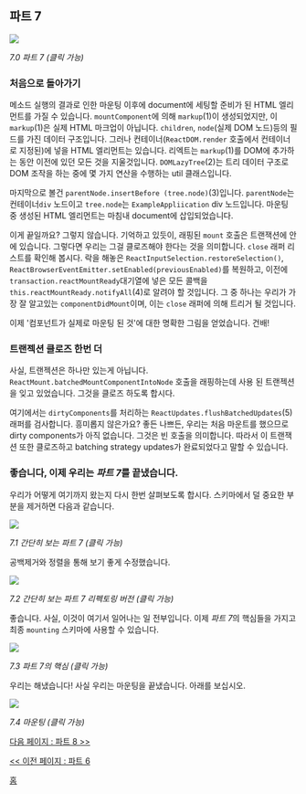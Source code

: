 ## 파트 7

[![](https://rawgit.com/Bogdan-Lyashenko/Under-the-hood-ReactJS/master/stack/images/7/part-7.svg)](https://rawgit.com/Bogdan-Lyashenko/Under-the-hood-ReactJS/master/stack/images/7/part-7.svg)

<em>7.0 파트 7 (클릭 가능)</em>

### 처음으로 돌아가기

메소드 실행의 결과로 인한 마운팅 이후에 document에 세팅할 준비가 된 HTML 엘리먼트를 가질 수 있습니다. `mountComponent`에 의해 `markup`(1)이 생성되었지만, 이 `markup`(1)은 실제 HTML 마크업이 아닙니다. `children`, `node`(실제 DOM 노드)등의 필드를 가진 데이터 구조입니다. 그러나 컨테이너(`ReactDOM.render` 호출에서 컨테이너로 지정된)에 넣을 HTML 엘리먼트는 있습니다. 리엑트는 `markup`(1)를 DOM에 추가하는 동안 이전에 있던 모든 것을 지울것입니다. `DOMLazyTree`(2)는 트리 데이터 구조로 DOM 조작을 하는 중에 몇 가지 연산을 수행하는 util 클래스입니다.

마지막으로 볼건 `parentNode.insertBefore (tree.node)`(3)입니다. `parentNode`는 컨테이너`div` 노드이고 `tree.node`는 `ExampleAppliication` div 노드입니다. 마운팅 중 생성된 HTML 엘리먼트는 마침내 document에 삽입되었습니다.

이게 끝일까요? 그렇지 않습니다. 기억하고 있듯이, 래핑된 `mount` 호출은 트랜잭션에 안에 있습니다. 그렇다면 우리는 그걸 클로즈해야 한다는 것을 의미합니다. `close` 래퍼 리스트를 확인해 봅시다. 락을 해놓은 `ReactInputSelection.restoreSelection()`, `ReactBrowserEventEmitter.setEnabled(previousEnabled)`를 복원하고, 이전에 `transaction.reactMountReady`대기열에 넣은 모든 콜백을 `this.reactMountReady.notifyAll`(4)로 알려야 할 것입니다. 그 중 하나는 우리가 가장 잘 알고있는 `componentDidMount`이며, 이는 `close` 래퍼에 의해 트리거 될 것입니다.

이제 '컴포넌트가 실제로 마운팅 된 것'에 대한 명확한 그림을 얻었습니다. 건배!

### 트랜젝션 클로즈 한번 더

사실, 트랜젝션은 하나만 있는게 아닙니다. `ReactMount.batchedMountComponentIntoNode` 호출을 래핑하는데 사용 된 트랜젝션을 잊고 있었습니다. 그것을 클로즈 하도록 합시다.

여기에서는 `dirtyComponents`를 처리하는 `ReactUpdates.flushBatchedUpdates`(5) 래퍼를 검사합니다. 흥미롭지 않은가요? 좋든 나쁘든, 우리는 처음 마운트를 했으므로 dirty components가 아직 없습니다. 그것은 빈 호출을 의미합니다. 따라서 이 트랜잭션 또한 클로즈하고 batching strategy updates가 완료되었다고 말할 수 있습니다.

### 좋습니다, 이제 우리는 *파트 7*를 끝냈습니다.

우리가 어떻게 여기까지 왔는지 다시 한번 살펴보도록 합시다. 스키마에서 덜 중요한 부분을 제거하면 다음과 같습니다.

[![](https://rawgit.com/Bogdan-Lyashenko/Under-the-hood-ReactJS/master/stack/images/7/part-7-A.svg)](https://rawgit.com/Bogdan-Lyashenko/Under-the-hood-ReactJS/master/stack/images/7/part-7-A.svg)

<em>7.1 간단히 보는 파트 7 (클릭 가능)</em>

공백제거와 정렬을 통해 보기 좋게 수정했습니다.

[![](https://rawgit.com/Bogdan-Lyashenko/Under-the-hood-ReactJS/master/stack/images/7/part-7-B.svg)](https://rawgit.com/Bogdan-Lyashenko/Under-the-hood-ReactJS/master/stack/images/7/part-7-B.svg)

<em>7.2 간단히 보는 파트 7 리펙토링 버전 (클릭 가능)</em>

좋습니다. 사실, 이것이 여기서 일어나는 일 전부입니다. 이제 *파트 7*의 핵심들을 가지고 최종 `mounting` 스키마에 사용할 수 있습니다.

[![](https://rawgit.com/Bogdan-Lyashenko/Under-the-hood-ReactJS/master/stack/images/7/part-7-C.svg)](https://rawgit.com/Bogdan-Lyashenko/Under-the-hood-ReactJS/master/stack/images/7/part-7-C.svg)

<em>7.3 파트 7의 핵심 (클릭 가능)</em>

우리는 해냈습니다! 사실 우리는 마운팅을 끝냈습니다. 아래를 보십시오.

[![](https://rawgit.com/Bogdan-Lyashenko/Under-the-hood-ReactJS/master/stack/images/7/mounting-parts-C.svg)](https://rawgit.com/Bogdan-Lyashenko/Under-the-hood-ReactJS/master/stack/images/7/mounting-parts-C.svg)

<em>7.4 마운팅 (클릭 가능)</em>

[다음 페이지 : 파트 8 >>](./Part-8.md)

[<< 이전 페이지 : 파트 6](./Part-6.md)


[홈](../../README.md)
